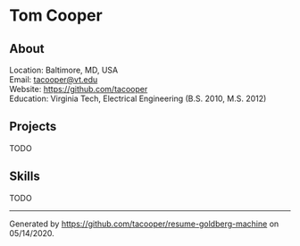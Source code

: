 # Tom Cooper

## About

Location: Baltimore, MD, USA <br>
Email: tacooper@vt.edu <br>
Website: https://github.com/tacooper <br>
Education: Virginia Tech, Electrical Engineering (B.S. 2010, M.S. 2012) <br>

## Projects

TODO

## Skills

TODO

---

Generated by https://github.com/tacooper/resume-goldberg-machine on 05/14/2020.
